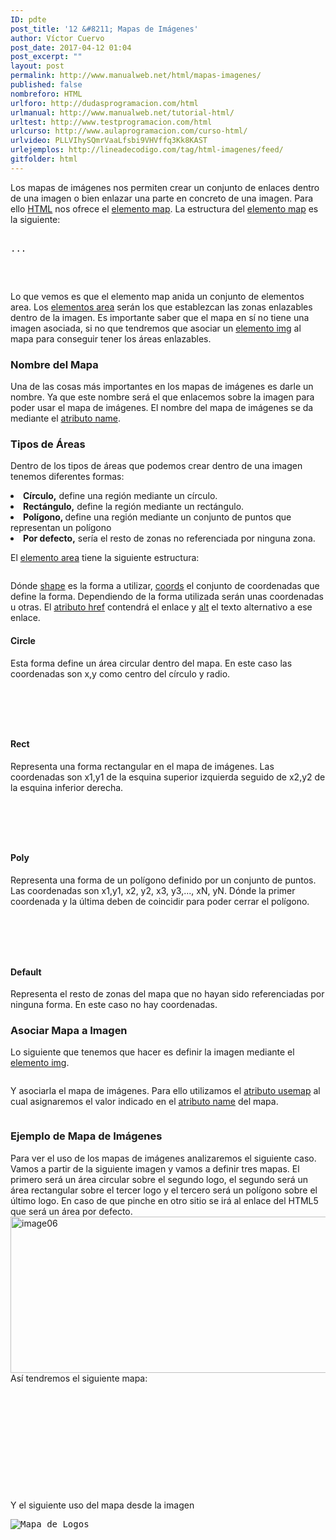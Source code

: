 ```yaml
---
ID: pdte
post_title: '12 &#8211; Mapas de Imágenes'
author: Víctor Cuervo
post_date: 2017-04-12 01:04
post_excerpt: ""
layout: post
permalink: http://www.manualweb.net/html/mapas-imagenes/
published: false
nombreforo: HTML
urlforo: http://dudasprogramacion.com/html
urlmanual: http://www.manualweb.net/tutorial-html/
urltest: http://www.testprogramacion.com/html
urlcurso: http://www.aulaprogramacion.com/curso-html/
urlvideo: PLLVIhySQmrVaaLfsbi9VHVffq3Kk8KAST
urlejemplos: http://lineadecodigo.com/tag/html-imagenes/feed/
gitfolder: html
---
```

<span style="font-weight: 400;">Los mapas de imágenes nos permiten crear un conjunto de enlaces dentro de una imagen o bien enlazar una parte en concreto de una imagen. Para ello </span>[<span style="font-weight: 400;">HTML</span>][1]<span style="font-weight: 400;"> nos ofrece el </span>[<span style="font-weight: 400;">elemento map</span>][2]<span style="font-weight: 400;">.</span> <span style="font-weight: 400;">La estructura del </span>[<span style="font-weight: 400;">elemento map</span>][2]<span style="font-weight: 400;"> es la siguiente:</span> <pre lang="html4strict"><map name="”nombreMapa”">
  <area />
   
  <area />
  ...

</map>
</pre>

<span style="font-weight: 400;">Lo que vemos es que el elemento map anida un conjunto de elementos area. Los </span>[<span style="font-weight: 400;">elementos area</span>][3]<span style="font-weight: 400;"> serán los que establezcan las zonas enlazables dentro de la imagen.</span> <span style="font-weight: 400;">Es importante saber que el mapa en sí no tiene una imagen asociada, si no que tendremos que asociar un </span>[<span style="font-weight: 400;">elemento img</span>][4]<span style="font-weight: 400;"> al mapa para conseguir tener los áreas enlazables.</span>
### Nombre del Mapa

<span style="font-weight: 400;">Una de las cosas más importantes en los mapas de imágenes es darle un nombre. Ya que este nombre será el que enlacemos sobre la imagen para poder usar el mapa de imágenes.</span> <span style="font-weight: 400;">El nombre del mapa de imágenes se da mediante el </span>[<span style="font-weight: 400;">atributo name</span>][5]<span style="font-weight: 400;">.</span> <map name="”nombreMapa”">
</map>

### Tipos de Áreas

<span style="font-weight: 400;">Dentro de los tipos de áreas que podemos crear dentro de una imagen tenemos diferentes formas:</span>
<li style="font-weight: 400;">
  <b>Círculo,</b><span style="font-weight: 400;"> define una región mediante un círculo.</span>
</li>
<li style="font-weight: 400;">
  <b>Rectángulo,</b><span style="font-weight: 400;"> define la región mediante un rectángulo.</span>
</li>
<li style="font-weight: 400;">
  <b>Polígono, </b><span style="font-weight: 400;">define una región mediante un conjunto de puntos que representan un polígono</span>
</li>
<li style="font-weight: 400;">
  <b>Por defecto,</b><span style="font-weight: 400;"> sería el resto de zonas no referenciada por ninguna zona.</span>
</li>

<span style="font-weight: 400;">El </span>[<span style="font-weight: 400;">elemento area</span>][3]<span style="font-weight: 400;"> tiene la siguiente estructura:</span> <pre lang="html4strict"></pre>

<span style="font-weight: 400;">Dónde </span>[<span style="font-weight: 400;">shape</span>][6]<span style="font-weight: 400;"> es la forma a utilizar, </span>[<span style="font-weight: 400;">coords</span>][7]<span style="font-weight: 400;"> el conjunto de coordenadas que define la forma. Dependiendo de la forma utilizada serán unas coordenadas u otras. El </span>[<span style="font-weight: 400;">atributo href</span>][8]<span style="font-weight: 400;"> contendrá el enlace y </span>[<span style="font-weight: 400;">alt</span>][9]<span style="font-weight: 400;"> el texto alternativo a ese enlace.</span>
#### Circle

<span style="font-weight: 400;">Esta forma define un área circular dentro del mapa. En este caso las coordenadas son x,y como centro del círculo y radio.</span> <pre lang="html4strict"><map>
  <area coords="”x,y,radio”/" shape="”circle”" />

</map>
</pre>

#### Rect

<span style="font-weight: 400;">Representa una forma rectangular en el mapa de imágenes. Las coordenadas son x1,y1 de la esquina superior izquierda seguido de x2,y2 de la esquina inferior derecha.</span> <pre lang="html4strict"><map>
  <area coords="”x1,y1,x2,y2”/" shape="”rect”" />

</map>
</pre>

#### Poly

<span style="font-weight: 400;">Representa una forma de un polígono definido por un conjunto de puntos. Las coordenadas son x1,y1, x2, y2, x3, y3,..., xN, yN. Dónde la primer coordenada y la última deben de coincidir para poder cerrar el polígono.</span> <pre lang="html4strict"><map>
  <area coords="”x1,y1,x2,y2,x3,y3,...,xN,yN”/" shape="”poly”" />

</map>
</pre>

#### **Default**

<span style="font-weight: 400;">Representa el resto de zonas del mapa que no hayan sido referenciadas por ninguna forma. En este caso no hay coordenadas.</span>
### Asociar Mapa a Imagen

<span style="font-weight: 400;">Lo siguiente que tenemos que hacer es definir la imagen mediante el </span>[<span style="font-weight: 400;">elemento img</span>][4]<span style="font-weight: 400;">.</span> <pre lang="html4strict"><img src="”imagen.jpg”" alt="" /></pre>

<span style="font-weight: 400;">Y asociarla el mapa de imágenes. Para ello utilizamos el </span>[<span style="font-weight: 400;">atributo usemap</span>][10]<span style="font-weight: 400;"> al cual asignaremos el valor indicado en el </span>[<span style="font-weight: 400;">atributo name</span>][5]<span style="font-weight: 400;"> del mapa.</span> <pre lang="html4strict"><img src="”imagen.jpg”" alt="" usemap="”#mapa”" /></pre>

### Ejemplo de Mapa de Imágenes

<span style="font-weight: 400;">Para ver el uso de los mapas de imágenes analizaremos el siguiente caso. Vamos a partir de la siguiente imagen y vamos a definir tres mapas. El primero será un área circular sobre el segundo logo, el segundo será un área rectangular sobre el tercer logo y el tercero será un polígono sobre el último logo. En caso de que pinche en otro sitio se irá al enlace del HTML5 que será un área por defecto.</span> <img class="aligncenter size-full wp-image-800" src="http://www.manualweb.net/wp-content/uploads/2016/04/image06.png" alt="image06" width="750" height="250" /> <span style="font-weight: 400;">Así tendremos el siguiente mapa:</span> <pre lang="html4strict"><map name="mapalogos">
  <area coords="405,73,520,166" shape="rect" href="#" />

  <area coords="748,248,750,250" shape="rect" href="#" />

  <area coords="571,119,626,59,687,118,628,177" shape="poly" href="#" />

  <area shape="default" href="#" />

</map>
</pre>

<span style="font-weight: 400;">Y el siguiente uso del mapa desde la imagen</span> <pre lang="html4strict"><img src="logos.png" alt="Mapa de Logos" usemap="#mapalogos" /></pre>

 [1]: http://www.manualweb.net/tutorial-html/
 [2]: http://www.w3api.com/wiki/HTML:MAP
 [3]: http://www.w3api.com/wiki/HTML:AREA
 [4]: http://www.w3api.com/wiki/HTML:IMG
 [5]: http://www.w3api.com/wiki/HTML:Name
 [6]: http://www.w3api.com/wiki/HTML:Shape
 [7]: http://www.w3api.com/wiki/HTML:Coords
 [8]: http://www.w3api.com/wiki/HTML:Href
 [9]: http://www.w3api.com/wiki/HTML:Alt
 [10]: http://www.w3api.com/wiki/HTML:Usemap
